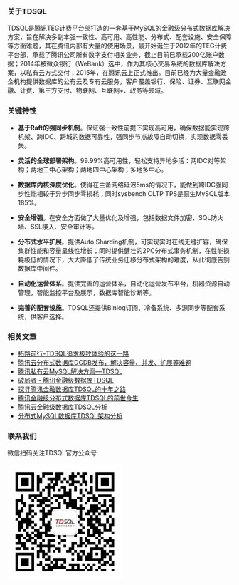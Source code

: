 ### 关于TDSQL
TDSQL是腾讯TEG计费平台部打造的一套基于MySQL的金融级分布式数据库解决方案，旨在解决多副本强一致性、高可用、高性能、分布式、配套设施、安全保障等方面难题，其在腾讯内部有大量的使用场景，最开始诞生于2012年的TEG计费平台部，承载了腾讯公司所有数字支付相关业务，截止目前已承载200亿账户数据；2014年被微众银行（WeBank）选中，作为其核心交易系统的数据库解决方案，以私有云方式交付；2015年，在腾讯云上正式推出。目前已经为大量金融政企机构提供数据库的公有云及专有云服务，客户覆盖银行、保险、证券、互联网金融、计费、第三方支付、物联网、互联网+、政务等领域。

### 关键特性
- **基于Raft的强同步机制**。保证强一致性前提下实现高可用，确保数据能实现跨机架、跨IDC、跨城的数据可靠性，强同步节点故障自动切换，实现数据零丢失。


- **灵活的全球部署架构**。99.99%高可用性，轻松支持异地多活：两IDC对等架构；两地三中心架构；两地四中心架构；多地多中心。


- **数据库内核深度优化**。使得在主备网络延迟5ms的情况下，能做到跨IDC强同步性能相较于异步同步零损耗；同时sysbench OLTP TPS是原生MySQL版本185%。


- **安全增强**。在安全方面做了大量优化及增强，包括数据文件加密、SQL防火墙、SSL接入、安全审计等。


- **分布式水平扩展**。提供Auto Sharding机制，可实现实时在线无缝扩容，确保集群性能和容量呈线性增长；同时提供健壮的2PC分布式事务机制，在性能损耗极低的情况下，大大降低了传统业务迁移分布式架构的难度，从此彻底告别数据库中间件。


- **自动化运营体系**。提供完善的运营体系，自动化运营发布平台，机器资源自动管理，智能监控平台及展示，数据库智能诊断等。


- **完善的配套设施**。TDSQL还提供Binlog订阅、冷备系统、多源同步等配套系统，供客户选择。

### 相关文章

- [拓路前行-TDSQL追求极致体验的这一路](https://mp.weixin.qq.com/s/U05lBie3kUK4zhNOpAK4Vw)
- [腾讯云分布式数据库DCDB发布，解决容量、并发、扩展等难题](https://mp.weixin.qq.com/s/SsSx7zWZj37kyGW1qdBivA)
- [腾讯私有云MySQL解决方案—TDSQL](https://mp.weixin.qq.com/s/p2yJw2T9TdSlyQ7eRV5uAA)
- [破局者 - 腾讯金融级数据库TDSQL](https://mp.weixin.qq.com/s/cnAcTjHr3xh-cbnW0sTEmQ)
- [探寻腾讯金融数据库TDSQL的十年之路](http://www.infoq.com/cn/news/2016/11/tencent-tdsql-for-finance)
- [腾讯金融级分布式数据库TDSQL的前世今生](http://mp.weixin.qq.com/s/cYQx5JaZJXf9Woi28STT0w)
- [腾讯云金融级数据库TDSQL分析](http://www.csdn.net/article/2015-11-06/2826138-SDCC)
- [分布式MySQL数据库TDSQL架构分析](http://www.csdn.net/article/2015-06-02/2824824)

### 联系我们
微信扫码关注TDSQL官方公众号    
​     
![](https://raw.githubusercontent.com/TDSQL/homepage/gh-pages/qrcode_for_tdsql.jpg)